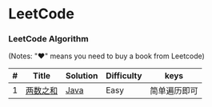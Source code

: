 LeetCode
========

### LeetCode Algorithm

(Notes: "&hearts;" means you need to buy a book from Leetcode)


| # | Title | Solution | Difficulty |keys|
|---| ----- | -------- | ---------- |----|
|1|[两数之和](https://leetcode-cn.com/problems/two-sum/) | [Java](./algorithms/cpp/compareStringsByFrequencyOfTheSmallestCharacter/CompareStringsByFrequencyOfTheSmallestCharacter.cpp)|Easy|简单遍历即可|
